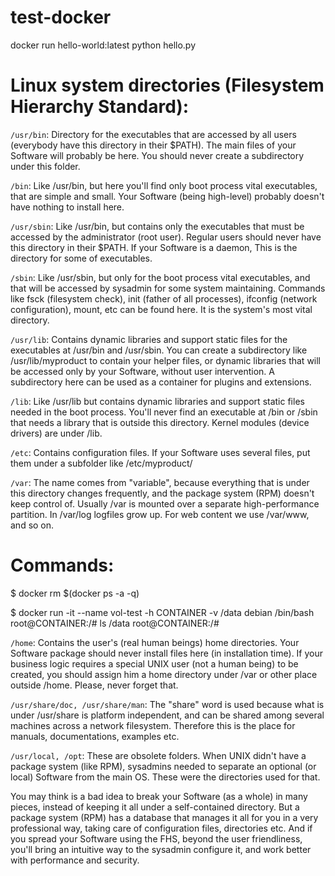 # test-docker

docker run hello-world:latest python hello.py

# Linux system directories (Filesystem Hierarchy Standard):

`/usr/bin`:
Directory for the executables that are accessed by all users (everybody have this directory in their $PATH). The main files of your Software will probably be here. You should never create a subdirectory under this folder.

`/bin`:
Like /usr/bin, but here you'll find only boot process vital executables, that are simple and small. Your Software (being high-level) probably doesn't have nothing to install here.

`/usr/sbin`:
Like /usr/bin, but contains only the executables that must be accessed by the administrator (root user). Regular users should never have this directory in their $PATH. If your Software is a daemon, This is the directory for some of executables.

`/sbin`:
Like /usr/sbin, but only for the boot process vital executables, and that will be accessed by sysadmin for some system maintaining. Commands like fsck (filesystem check), init (father of all processes), ifconfig (network configuration), mount, etc can be found here. It is the system's most vital directory.

`/usr/lib`:
Contains dynamic libraries and support static files for the executables at /usr/bin and /usr/sbin. You can create a subdirectory like /usr/lib/myproduct to contain your helper files, or dynamic libraries that will be accessed only by your Software, without user intervention. A subdirectory here can be used as a container for plugins and extensions.

`/lib`:
Like /usr/lib but contains dynamic libraries and support static files needed in the boot process. You'll never find an executable at /bin or /sbin that needs a library that is outside this directory. Kernel modules (device drivers) are under /lib.

`/etc`:
Contains configuration files. If your Software uses several files, put them under a subfolder like /etc/myproduct/

`/var`:
The name comes from "variable", because everything that is under this directory changes frequently, and the package system (RPM) doesn't keep control of. Usually /var is mounted over a separate high-performance partition. In /var/log logfiles grow up. For web content we use /var/www, and so on.

# Commands:
$ docker rm $(docker ps -a -q)

$ docker run -it --name vol-test -h CONTAINER -v /data debian /bin/bash
root@CONTAINER:/# ls /data
root@CONTAINER:/# 





`/home`:
Contains the user's (real human beings) home directories. Your Software package should never install files here (in installation time). If your business logic requires a special UNIX user (not a human being) to be created, you should assign him a home directory under /var or other place outside /home. Please, never forget that.

`/usr/share/doc, /usr/share/man`:
The "share" word is used because what is under /usr/share is platform independent, and can be shared among several machines across a network filesystem. Therefore this is the place for manuals, documentations, examples etc.

`/usr/local, /opt`:
These are obsolete folders. When UNIX didn't have a package system (like RPM), sysadmins needed to separate an optional (or local) Software from the main OS. These were the directories used for that.

You may think is a bad idea to break your Software (as a whole) in many pieces, instead of keeping it all under a self-contained directory. But a package system (RPM) has a database that manages it all for you in a very professional way, taking care of configuration files, directories etc. And if you spread your Software using the FHS, beyond the user friendliness, you'll bring an intuitive way to the sysadmin configure it, and work better with performance and security.
